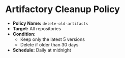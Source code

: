 # Artifactory Cleanup Policy

- **Policy Name:** `delete-old-artifacts`
- **Target:** All repositories
- **Condition:**
  - Keep only the latest 5 versions
  - Delete if older than 30 days
- **Schedule:** Daily at midnight